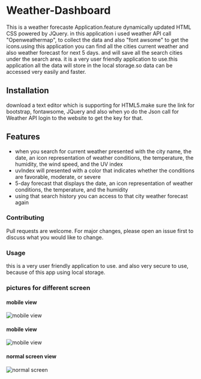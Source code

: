 # Weather-Dashboard

  This is a weather forecaste Application.feature dynamically updated HTML CSS powered by JQuery. in this application i used weather API call "Openweathermap", to collect the data and also "font awsome" to get the icons.using this application you can find all the cities current weather and also weather forecast for next 5 days. and will save all the search cities under the search area. it is a very user friendly application to use.this application all the data will store in the local storage.so data can be accessed very easily and faster.

## Installation
download a text editor which is supporting for HTML5.make sure the link for bootstrap, fontawsome, JQuery and also when yo do the Json call for Weather API login to the website to get the key for that.

## Features
* when you search for current weather presented with the city name, the date, an icon representation of weather conditions, the temperature, the humidity, the wind speed, and the UV index
* uvIndex will presented with a color that indicates whether the conditions are favorable, moderate, or severe
* 5-day forecast that displays the date, an icon representation of weather conditions, the temperature, and the humidity
* using that search history you can access to that city weather forecast again

### Contributing
Pull requests are welcome. For major changes, please open an issue first to discuss what you would like to change.

### Usage
this is a very user friendly application to use. and also very secure to use, because of this app using local storage.

### pictures for different screen

#### mobile view
![mobile view](https://github.com/niroshanwitharana/University-Of-Birmingham/blob/master/Weather-Dashboard/images/mobile1.jpg)
#### mobile view
![mobile view](https://github.com/niroshanwitharana/University-Of-Birmingham/blob/master/Weather-Dashboard/images/mobile2.jpg)
#### normal screen view
![normal screen](https://github.com/niroshanwitharana/University-Of-Birmingham/blob/master/Weather-Dashboard/images/largescreen.png)

